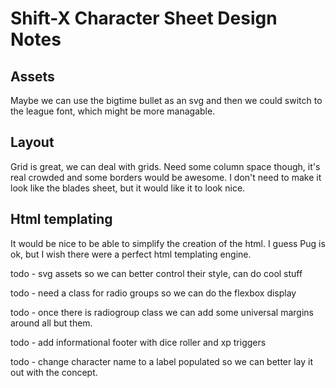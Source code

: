# Shift-X Character Sheet Design Notes

## Assets
Maybe we can use the bigtime bullet as an svg and then we could switch to the league font, which might be more managable. 

## Layout

Grid is great, we can deal with grids. Need some column space though, it's real crowded
and some borders would be awesome. 
I don't need to make it look like the blades sheet, but it would like it to look nice. 


## Html templating

It would be nice to be able to simplify the creation of the html. I guess Pug is ok, but I wish there were a perfect html templating engine. 


todo - svg assets so we can better control their style, can do cool stuff

todo - need a class for radio groups so we can do the flexbox display

todo - once there is radiogroup class we can add some universal margins around all but them.

todo - add informational footer with dice roller and xp triggers

todo - change character name to a label populated so we can better lay it out with the concept. 

